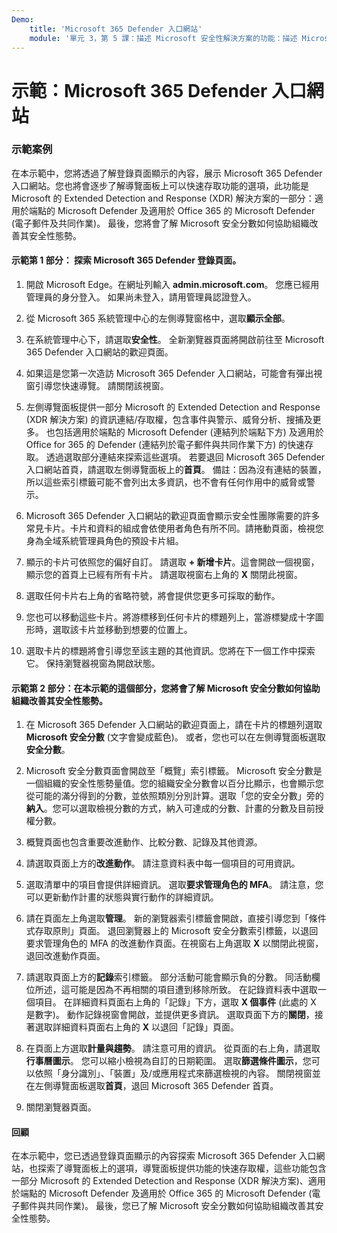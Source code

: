 ```yaml
---
Demo:
    title: 'Microsoft 365 Defender 入口網站'
    module: '單元 3，第 5 課：描述 Microsoft 安全性解決方案的功能：描述 Microsoft 365 的安全管理功能'
---
```



# 示範：Microsoft 365 Defender 入口網站

### 示範案例
在本示範中，您將透過了解登錄頁面顯示的內容，展示 Microsoft 365 Defender 入口網站。您也將會逐步了解導覽面板上可以快速存取功能的選項，此功能是 Microsoft 的 Extended Detection and Response (XDR) 解決方案的一部分：適用於端點的 Microsoft Defender 及適用於 Office 365 的 Microsoft Defender (電子郵件及共同作業)。  最後，您將會了解 Microsoft 安全分數如何協助組織改善其安全性態勢。

#### 示範第 1 部分：  探索 Microsoft 365 Defender 登錄頁面。

1. 開啟 Microsoft Edge。在網址列輸入 **admin.microsoft.com**。  您應已經用管理員的身分登入。  如果尚未登入，請用管理員認證登入。

1. 從 Microsoft 365 系統管理中心的左側導覽窗格中，選取**顯示全部**。

1. 在系統管理中心下，請選取**安全性**。  全新瀏覽器頁面將開啟前往至 Microsoft 365 Defender 入口網站的歡迎頁面。  

1. 如果這是您第一次造訪 Microsoft 365 Defender 入口網站，可能會有彈出視窗引導您快速導覽。  請關閉該視窗。

1. 左側導覽面板提供一部分 Microsoft 的 Extended Detection and Response (XDR 解決方案) 的資訊連結/存取權，包含事件與警示、威脅分析、搜捕及更多。  也包括適用於端點的 Microsoft Defender (連結列於端點下方) 及適用於 Office for 365 的 Defender (連結列於電子郵件與共同作業下方) 的快速存取。  透過選取部分連結來探索這些選項。  若要退回 Microsoft 365 Defender 入口網站首頁，請選取左側導覽面板上的**首頁**。  備註：因為沒有連結的裝置，所以這些索引標籤可能不會列出太多資訊，也不會有任何作用中的威脅或警示。

1. Microsoft 365 Defender 入口網站的歡迎頁面會顯示安全性團隊需要的許多常見卡片。卡片和資料的組成會依使用者角色有所不同。請捲動頁面，檢視您身為全域系統管理員角色的預設卡片組。

1. 顯示的卡片可依照您的偏好自訂。  請選取 **+ 新增卡片**。這會開啟一個視窗，顯示您的首頁上已經有所有卡片。  請選取視窗右上角的 **X** 關閉此視窗。

1. 選取任何卡片右上角的省略符號，將會提供您更多可採取的動作。  

1. 您也可以移動這些卡片。將游標移到任何卡片的標題列上，當游標變成十字圖形時，選取該卡片並移動到想要的位置上。

1. 選取卡片的標題將會引導您至該主題的其他資訊。您將在下一個工作中探索它。  保持瀏覽器視窗為開啟狀態。

#### 示範第 2 部分：在本示範的這個部分，您將會了解 Microsoft 安全分數如何協助組織改善其安全性態勢。

1. 在 Microsoft 365 Defender 入口網站的歡迎頁面上，請在卡片的標題列選取 **Microsoft 安全分數** (文字會變成藍色)。  或者，您也可以在左側導覽面板選取**安全分數**。

1. Microsoft 安全分數頁面會開啟至「概覽」索引標籤。  Microsoft 安全分數是一個組織的安全性態勢量值。您的組織安全分數會以百分比顯示，也會顯示您從可能的滿分得到的分數，並依照類別分別計算。選取「您的安全分數」旁的**納入**。您可以選取檢視分數的方式，納入可達成的分數、計畫的分數及目前授權分數。

1. 概覽頁面也包含重要改進動作、比較分數、記錄及其他資源。

1. 請選取頁面上方的**改進動作**。  請注意資料表中每一個項目的可用資訊。  

1. 選取清單中的項目會提供詳細資訊。  選取**要求管理角色的 MFA**。  請注意，您可以更新動作計畫的狀態與實行動作的詳細資訊。

1. 請在頁面左上角選取**管理**。  新的瀏覽器索引標籤會開啟，直接引導您到「條件式存取原則」頁面。  退回瀏覽器上的 Microsoft 安全分數索引標籤，以退回要求管理角色的 MFA 的改進動作頁面。在視窗右上角選取 **X** 以關閉此視窗，退回改進動作頁面。

1. 請選取頁面上方的**記錄**索引標籤。  部分活動可能會顯示負的分數。  同活動欄位所述，這可能是因為不再相關的項目遭到移除所致。  在記錄資料表中選取一個項目。  在詳細資料頁面右上角的「記錄」下方，選取 **X 個事件** (此處的 X 是數字)。  動作記錄視窗會開啟，並提供更多資訊。  選取頁面下方的**關閉**，接著選取詳細資料頁面右上角的 **X** 以退回「記錄」頁面。

1. 在頁面上方選取**計量與趨勢**。  請注意可用的資訊。  從頁面的右上角，請選取**行事曆圖示**。  您可以縮小檢視為自訂的日期範圍。  選取**篩選條件圖示**，您可以依照「身分識別」、「裝置」及/或應用程式來篩選檢視的內容。  關閉視窗並在左側導覽面板選取**首頁**，退回 Microsoft 365 Defender 首頁。

1. 關閉瀏覽器頁面。

#### 回顧

在本示範中，您已透過登錄頁面顯示的內容探索 Microsoft 365 Defender 入口網站，也探索了導覽面板上的選項，導覽面板提供功能的快速存取權，這些功能包含一部分 Microsoft 的 Extended Detection and Response (XDR 解決方案)、適用於端點的 Microsoft Defender 及適用於 Office 365 的 Microsoft Defender (電子郵件與共同作業)。  最後，您已了解 Microsoft 安全分數如何協助組織改善其安全性態勢。
